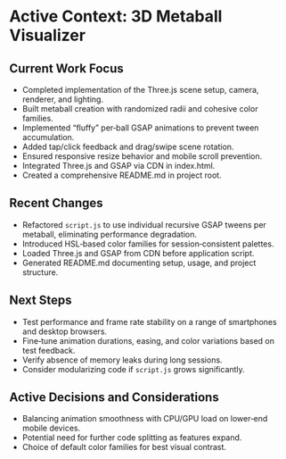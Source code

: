 # Active Context: 3D Metaball Visualizer

## Current Work Focus

- Completed implementation of the Three.js scene setup, camera, renderer, and lighting.
- Built metaball creation with randomized radii and cohesive color families.
- Implemented “fluffy” per‑ball GSAP animations to prevent tween accumulation.
- Added tap/click feedback and drag/swipe scene rotation.
- Ensured responsive resize behavior and mobile scroll prevention.
- Integrated Three.js and GSAP via CDN in index.html.
- Created a comprehensive README.md in project root.

## Recent Changes

- Refactored `script.js` to use individual recursive GSAP tweens per metaball, eliminating performance degradation.
- Introduced HSL‑based color families for session‑consistent palettes.
- Loaded Three.js and GSAP from CDN before application script.
- Generated README.md documenting setup, usage, and project structure.

## Next Steps

- Test performance and frame rate stability on a range of smartphones and desktop browsers.
- Fine‑tune animation durations, easing, and color variations based on test feedback.
- Verify absence of memory leaks during long sessions.
- Consider modularizing code if `script.js` grows significantly.

## Active Decisions and Considerations

- Balancing animation smoothness with CPU/GPU load on lower‑end mobile devices.
- Potential need for further code splitting as features expand.
- Choice of default color families for best visual contrast.
